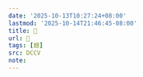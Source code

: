 ```yaml
---
date: '2025-10-13T10:27:24+08:00'
lastmod: '2025-10-14T21:46:45-08:00'
title: 􁏲
url: 􁏲
tags: [翅]
src: DCCV
note:
---
```

